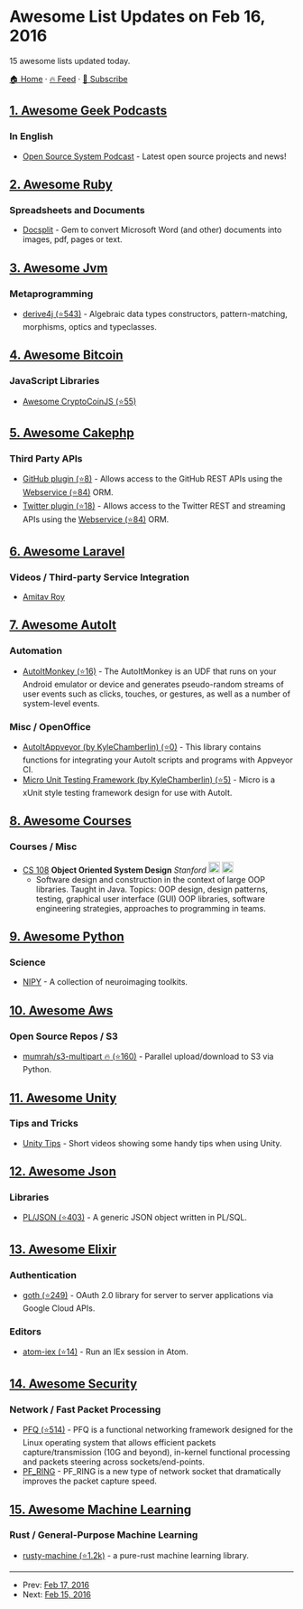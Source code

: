 # Awesome List Updates on Feb 16, 2016

15 awesome lists updated today.

[🏠 Home](/README.md) · [🔥 Feed](https://test.trackawesomelist.com/feed.xml) · [📮 Subscribe](https://trackawesomelist.us17.list-manage.com/subscribe?u=d2f0117aa829c83a63ec63c2f&id=36a103854c)



## [1. Awesome Geek Podcasts](/content/ayr-ton/awesome-geek-podcasts/README.md)

### In English

*   [Open Source System Podcast](http://opensourcesystempodcast.vf.io/) - Latest open source projects and news!

## [2. Awesome Ruby](/content/markets/awesome-ruby/README.md)

### Spreadsheets and Documents

*   [Docsplit](http://documentcloud.github.io/docsplit) - Gem to convert Microsoft Word (and other) documents into images, pdf, pages or text.

## [3. Awesome Jvm](/content/deephacks/awesome-jvm/README.md)

### Metaprogramming

*   [derive4j (⭐543)](https://github.com/derive4j/derive4j) - Algebraic data types constructors, pattern-matching, morphisms, optics and typeclasses.

## [4. Awesome Bitcoin](/content/igorbarinov/awesome-bitcoin/README.md)

### JavaScript Libraries

*   [Awesome CryptoCoinJS (⭐55)](https://github.com/cryptocoinjs/awesome-cryptocoinjs)

## [5. Awesome Cakephp](/content/FriendsOfCake/awesome-cakephp/README.md)

### Third Party APIs

*   [GitHub plugin (⭐8)](https://github.com/cvo-technologies/cakephp-github) - Allows access to the GitHub REST APIs using the [Webservice (⭐84)](https://github.com/UseMuffin/Webservice) ORM.
*   [Twitter plugin (⭐18)](https://github.com/cvo-technologies/cakephp-twitter) - Allows access to the Twitter REST and streaming APIs using the [Webservice (⭐84)](https://github.com/UseMuffin/Webservice) ORM.

## [6. Awesome Laravel](/content/chiraggude/awesome-laravel/README.md)

### Videos / Third-party Service Integration

*   [Amitav Roy](https://www.youtube.com/channel/UC4gijXR8cM4gmEt9Olse-TQ/videos)

## [7. Awesome AutoIt](/content/J2TEAM/awesome-AutoIt/README.md)

### Automation

*   [AutoItMonkey (⭐16)](https://github.com/ohtejera/AutoItMonkey) - The AutoItMonkey is an UDF that runs on your Android emulator or device and generates pseudo-random streams of user events such as clicks, touches, or gestures, as well as a number of system-level events.

### Misc / OpenOffice

*   [AutoItAppveyor (by KyleChamberlin) (⭐0)](https://github.com/AutoItMicro/AutoItAppveyor) - This library contains functions for integrating your AutoIt scripts and programs with Appveyor CI.
*   [Micro Unit Testing Framework (by KyleChamberlin) (⭐5)](https://github.com/AutoItMicro/MicroUnitTestingFramework) - Micro is a xUnit style testing framework design for use with AutoIt.

## [8. Awesome Courses](/content/prakhar1989/awesome-courses/README.md)

### Courses / Misc

*   [CS 108](http://web.stanford.edu/class/archive/cs/cs108/cs108.1092/) **Object Oriented System Design** *Stanford* <img src="https://assets-cdn.github.com/images/icons/emoji/unicode/1f4bb.png" width="20" height="20" alt="Assignments" title="Assignments" /> <img src="https://assets-cdn.github.com/images/icons/emoji/unicode/1f4dd.png" width="20" height="20" alt="Lecture Notes" title="Lecture Notes" />
    *   Software design and construction in the context of large OOP libraries. Taught in Java. Topics: OOP design, design patterns, testing, graphical user interface (GUI) OOP libraries, software engineering strategies, approaches to programming in teams.

## [9. Awesome Python](/content/vinta/awesome-python/README.md)

### Science

*   [NIPY](http://nipy.org) - A collection of neuroimaging toolkits.

## [10. Awesome Aws](/content/donnemartin/awesome-aws/README.md)

### Open Source Repos / S3

*   [mumrah/s3-multipart :fire: (⭐160)](https://github.com/mumrah/s3-multipart) - Parallel upload/download to S3 via Python.

## [11. Awesome Unity](/content/RyanNielson/awesome-unity/README.md)

### Tips and Tricks

*   [Unity Tips](https://unity3d.com/learn/tutorials/topics/tips) - Short videos showing some handy tips when using Unity.

## [12. Awesome Json](/content/burningtree/awesome-json/README.md)

### Libraries

*   [PL/JSON (⭐403)](https://github.com/pljson/pljson) - A generic JSON object written in PL/SQL.

## [13. Awesome Elixir](/content/h4cc/awesome-elixir/README.md)

### Authentication

*   [goth (⭐249)](https://github.com/peburrows/goth) - OAuth 2.0 library for server to server applications via Google Cloud APIs.

### Editors

*   [atom-iex (⭐14)](https://github.com/indiejames/atom-iex) - Run an IEx session in Atom.

## [14. Awesome Security](/content/sbilly/awesome-security/README.md)

### Network / Fast Packet Processing

*   [PFQ (⭐514)](https://github.com/pfq/PFQ) - PFQ is a functional networking framework designed for the Linux operating system that allows efficient packets capture/transmission (10G and beyond), in-kernel functional processing and packets steering across sockets/end-points.
*   [PF\_RING](http://www.ntop.org/products/packet-capture/pf_ring/) - PF\_RING is a new type of network socket that dramatically improves the packet capture speed.

## [15. Awesome Machine Learning](/content/josephmisiti/awesome-machine-learning/README.md)

### Rust / General-Purpose Machine Learning

*   [rusty-machine (⭐1.2k)](https://github.com/AtheMathmo/rusty-machine) - a pure-rust machine learning library.

---

- Prev: [Feb 17, 2016](/content/2016/02/17/README.md)
- Next: [Feb 15, 2016](/content/2016/02/15/README.md)